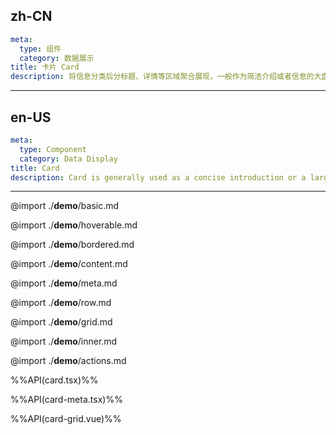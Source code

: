 ## zh-CN
```yaml
meta:
  type: 组件
  category: 数据展示
title: 卡片 Card
description: 将信息分类后分标题、详情等区域聚合展现，一般作为简洁介绍或者信息的大盘和入口。
```
---
## en-US
```yaml
meta:
  type: Component
  category: Data Display
title: Card
description: Card is generally used as a concise introduction or a large plate and entrance of information.
```
---

@import ./__demo__/basic.md

@import ./__demo__/hoverable.md

@import ./__demo__/bordered.md

@import ./__demo__/content.md

@import ./__demo__/meta.md

@import ./__demo__/row.md

@import ./__demo__/grid.md

@import ./__demo__/inner.md

@import ./__demo__/actions.md

%%API(card.tsx)%%

%%API(card-meta.tsx)%%

%%API(card-grid.vue)%%
